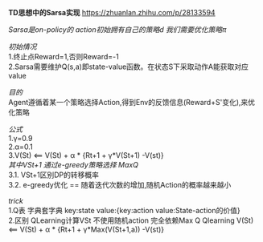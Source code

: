 **TD思想中的Sarsa实现**
https://zhuanlan.zhihu.com/p/28133594  

*Sarsa是on-policy的  action初始拥有自己的策略d  我们需要优化策略π*  

*初始情况*  
1.终止点Reward=1,否则Reward=-1  
2.Sarsa需要维护Q(s,a)即state-value函数。在状态S下采取动作A能获取对应value  

*目的*  
Agent遵循着某一个策略选择Action,得到Env的反馈信息(Reward+S'变化),来优化策略  

*公式*  
1.γ=0.9  
2.α=0.1  
3.V(St) <==  V(St) + α * {Rt+1 + γ*V(St+1) -V(st)}  
*其中VSt+1 通过e-greedy策略选择 MaxQ*  
3.1. VSt+1区别DP的转移概率  
3.2. e-greedy优化 == 随着迭代次数的增加,随机Action的概率越来越小  

*trick*  
1.Q表  字典套字典 key:state value:{key:action value:State-action的价值}  
2.区别 QLearning计算VSt 不使用随机action 完全依赖Max Q
Qlearning  V(St) <==  V(St) + α * {Rt+1 + γ*Max(V(St+1,a)) -V(st)}  
